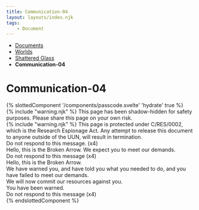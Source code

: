 ```yaml
---
title: Communication-04
layout: layouts/index.njk
tags:
    - Document
---
```

<nav class="text-sm breadcrumbs mb-5">
    <ul>
        <li><a href="/docs">Documents</a></li>
        <li><a href="/docs/world">Worlds</a></li>
        <li><a href="/docs/world/shaglas" class="censored text-base-content hover:text-base-content">Shattered Glass</a></li>
		<li><b>Communication-04</b></li>
    </ul>
</nav>
<div class="text-center"><h1>Communication-04</h1></div>
{% slottedComponent '/components/passcode.svelte' 'hydrate' true %}
<div class="grid gap-5 mb-5">
<div class="alert alert-error shadow-lg">
    <div>
        {% include "warning.njk" %}
        <span>
        This page has been shadow-hidden for safety purposes. Please share this page on your own risk.
        </span>
    </div>
</div>

<div class="alert alert-error shadow-lg">
    <div>
        {% include "warning.njk" %}
        <span>
            This page is protected under C/RES/0002, which is the Research Espionage Act. Any attempt to release this document to anyone outside of the UUN, will result in termination.
        </span>
    </div>
</div>
</div>

<div class="pl-[15px] pr-[15px]">
Do not respond to this message. (x4)<br>
Hello, this is the Broken Arrow. We expect you to meet our demands.<br>
Do not respond to this message (x4)<br>
Hello, this is the Broken Arrow.<br>
We have warned you, and have told you what you needed to do, and you have failed to meet our demands. <br>
We will now commit our resources against you.<br>
You have been warned.<br>
Do not respond to this message (x4)
</div>
{% endslottedComponent %}